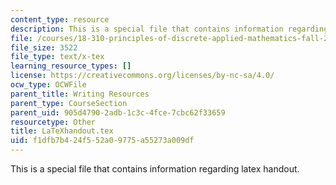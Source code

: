 ```yaml
---
content_type: resource
description: This is a special file that contains information regarding latex handout.
file: /courses/18-310-principles-of-discrete-applied-mathematics-fall-2013/f1dfb7b424f552a09775a55273a009df_LaTeXhandout.tex
file_size: 3522
file_type: text/x-tex
learning_resource_types: []
license: https://creativecommons.org/licenses/by-nc-sa/4.0/
ocw_type: OCWFile
parent_title: Writing Resources
parent_type: CourseSection
parent_uid: 905d4790-2adb-1c3c-4fce-7cbc62f33659
resourcetype: Other
title: LaTeXhandout.tex
uid: f1dfb7b4-24f5-52a0-9775-a55273a009df
---
```

This is a special file that contains information regarding latex handout.